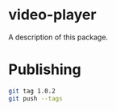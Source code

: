 # video-player

A description of this package.

# Publishing

```bash
git tag 1.0.2
git push --tags
```
